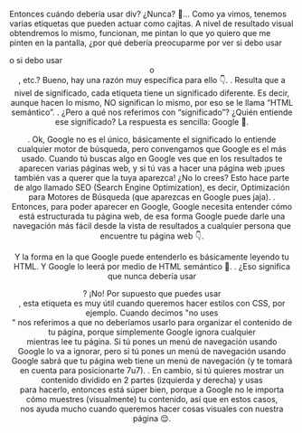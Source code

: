 Entonces cuándo debería usar div? ¿Nunca? 🤔…
Como ya vimos, tenemos varias etiquetas que pueden actuar como cajitas.
 A nivel de resultado visual obtendremos lo mismo, funcionan, 
 me pintan lo que yo quiero que me pinten en la pantalla,
  ¿por qué debería preocuparme por ver si debo usar <div> o si debo usar <header> o <section>, etc.? 
  Bueno, hay una razón muy específica para ello 👇.
.
Resulta que a nivel de significado, cada etiqueta tiene un significado diferente. 
Es decir, aunque hacen lo mismo, NO significan lo mismo, por eso se le llama “HTML semántico”.
.
¿Pero a qué nos referimos con “significado”? ¿Quién entiende ese significado? La respuesta es sencilla: Google 🤠.

.
Ok, Google no es el único, básicamente el significado lo entiende cualquier motor de búsqueda, 
pero convengamos que Google es el más usado. Cuando tú buscas algo en Google ves que en los resultados
 te aparecen varias páginas web, y si tú vas a hacer una página web ¡pues también vas a querer que la tuya aparezca!
  ¿No lo crees? Esto hace parte de algo llamado SEO (Search Engine Optimization), es decir, 
  Optimización para Motores de Búsqueda (que aparezcas en Google pues jaja).
.
Entonces, para poder aparecer en Google, Google necesita entender cómo está estructurada tu página web,
 de esa forma Google puede darle una navegación más fácil desde la vista de resultados
 a cualquier persona que encuentre tu página web 👇.

 Y la forma en la que Google puede entenderlo es básicamente leyendo tu HTML. Y Google lo leerá por medio de HTML semántico 🤠.
.
¿Eso significa que nunca debería usar <div>? ¡No! Por supuesto que puedes usar <div>,
esta etiqueta es muy útil cuando queremos hacer estilos con CSS, por ejemplo. 
Cuando decimos "no uses <div>" nos referimos a que no deberíamos usarlo para organizar el contenido de tu página,
 porque simplemente Google ignora cualquier <div> mientras lee tu página. 
 Si tú pones un menú de navegación usando <div> Google lo va a ignorar, 
 pero si tú pones un menú de navegación usando <nav> Google sabrá que tu 
 página web tiene un menú de navegación (y te tomará en cuenta para posicionarte 7u7).
.
En cambio, si tú quieres mostrar un contenido dividido en 2 partes (izquierda y derecha) y usas <div> para hacerlo, 
entonces está súper bien, porque a Google no le importa cómo muestres (visualmente) tu contenido,
 así que en estos casos, <div> nos ayuda mucho cuando queremos hacer cosas visuales con nuestra página 😌.